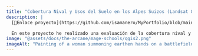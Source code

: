 ```yaml
---
title: "Cobertura Nival y Usos del Suelo en los Alpes Suizos (Landsat 8, 2014)"
description: |
  [🔗Enlace proyecto](https://github.com/isamanero/MyPortfolio/blob/main/QGIS/Caso_pr%C3%A1ctico_final_IsabelMa%C3%B1ero.pdf)

  En este proyecto he realizado una evaluación de la cobertura nival y de los usos del suelo en los Alpes Suizos (46°N, 10.5°E), utilizando imágenes satelitales Landsat 8 correspondientes a los meses de enero y mayo de 2014. El objetivo principal es identificar las nieves perpetuas y analizar su distribución espacial a lo largo de diferentes estaciones del año, así como relacionarlas con los distintos usos del suelo presentes en la región.
image: "@assets/docs/the-arcane/mage-schools/qgis2.png"
imageAlt: "Painting of a woman summoning earthen hands on a battlefield"
---
```

